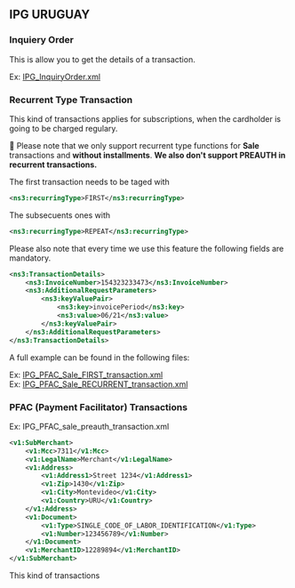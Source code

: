 ## IPG URUGUAY 

### Inquiery Order
This is allow you to get the details of a transaction.  

Ex: [IPG_InquiryOrder.xml](IPG_InquiryOrder.xml)  

### Recurrent Type Transaction

This kind of transactions applies for subscriptions, when the cardholder is going to be charged regulary.

:no_entry_sign: Please note that we only support recurrent type functions for **Sale** transactions and **without installments**. **We also don't support PREAUTH in recurrent transactions.**

The first transaction needs to be taged with 

```xml
<ns3:recurringType>FIRST</ns3:recurringType>
```

The subsecuents ones with

```xml
<ns3:recurringType>REPEAT</ns3:recurringType>
```

Please also note that every time we use this feature the following fields are mandatory.

```xml
<ns3:TransactionDetails>
	<ns3:InvoiceNumber>154323233473</ns3:InvoiceNumber>
	<ns3:AdditionalRequestParameters>
		<ns3:keyValuePair>
			<ns3:key>invoicePeriod</ns3:key>
			<ns3:value>06/21</ns3:value>
		</ns3:keyValuePair>
	</ns3:AdditionalRequestParameters>
</ns3:TransactionDetails>
```

A full example can be found in the following files:  

Ex: [IPG_PFAC_Sale_FIRST_transaction.xml](./IPG_PFAC_Sale_FIRST_transaction.xml)  
Ex: [IPG_PFAC_Sale_RECURRENT_transaction.xml](./IPG_PFAC_Sale_RECURRENT_transaction.xml)  

### PFAC (Payment Facilitator) Transactions

Ex: IPG_PFAC_sale_preauth_transaction.xml

```xml
<v1:SubMerchant>
	<v1:Mcc>7311</v1:Mcc>
	<v1:LegalName>Merchant</v1:LegalName>
	<v1:Address>
		<v1:Address1>Street 1234</v1:Address1>
		<v1:Zip>1430</v1:Zip>
		<v1:City>Montevideo</v1:City>
		<v1:Country>URU</v1:Country>
	</v1:Address>
	<v1:Document>
		<v1:Type>SINGLE_CODE_OF_LABOR_IDENTIFICATION</v1:Type>
		<v1:Number>123456789</v1:Number>
	</v1:Document>
	<v1:MerchantID>12289894</v1:MerchantID>
</v1:SubMerchant>
```

This kind of transactions 


